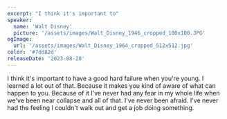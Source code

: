 ```yaml
---
excerpt: "I think it's important to"
speaker:
  name: 'Walt Disney'
  picture: '/assets/images/Walt_Disney_1946_cropped_100x100.JPG'
ogImage:
  url: '/assets/images/Walt_Disney_1964_cropped_512x512.jpg'
color: '#7dd82d'
releaseDate: '2023-08-28'
---
```

I think it's important to have a good hard failure when you're young. I learned a lot out of that. Because it makes you kind of aware of what can happen to you. Because of it I've never had any fear in my whole life when we've been near collapse and all of that. I've never been afraid. I've never had the feeling I couldn't walk out and get a job doing something.
